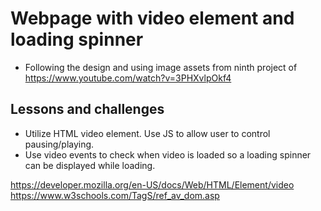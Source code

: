 # Webpage with video element and loading spinner

- Following the design and using image assets from ninth project of https://www.youtube.com/watch?v=3PHXvlpOkf4

## Lessons and challenges

- Utilize HTML video element. Use JS to allow user to control pausing/playing.
- Use video events to check when video is loaded so a loading spinner can be displayed while loading.

https://developer.mozilla.org/en-US/docs/Web/HTML/Element/video
https://www.w3schools.com/TagS/ref_av_dom.asp

